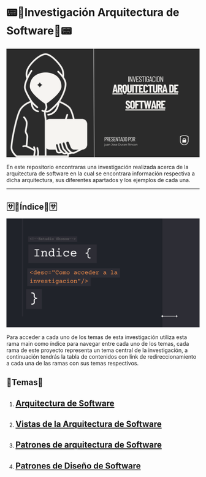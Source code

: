 # **📟📃Investigación Arquitectura de Software📃📟**

![Portada](https://github.com/JuanJoseDuranRinconCAMPUS2/Investigacion-Arquitectura-Software/blob/main/imgs/investigacion.png?raw=true)

En este repositorio encontraras una investigación realizada acerca de la arquitectura de software en la cual se encontrara información respectiva a dicha arquitectura, sus diferentes apartados y los ejemplos de cada una.

------

## 🈂️📃Índice📃🈂️

![Indice](https://github.com/JuanJoseDuranRinconCAMPUS2/Investigacion-Arquitectura-Software/blob/main/imgs/investigacionIndice.png?raw=true)

Para acceder a cada uno de los temas de esta investigación utiliza esta rama main como índice para navegar entre cada uno de los temas, cada rama de este proyecto representa un tema central de la investigación, a continuación tendrás la tabla de contenidos con link de redireccionamiento a cada una de las ramas con sus temas respectivos.

## **🎫Temas🎫**

1. ## [Arquitectura de Software](https://github.com/JuanJoseDuranRinconCAMPUS2/Investigacion-Arquitectura-Software/tree/Arquitectura-Software)

1. ## [Vistas de  la Arquitectura de Software](https://github.com/JuanJoseDuranRinconCAMPUS2/Investigacion-Arquitectura-Software/tree/Vistas-Arquitectura-Software)

3. ## [Patrones de arquitectura de Software](https://github.com/JuanJoseDuranRinconCAMPUS2/Investigacion-Arquitectura-Software/tree/Patrones-Arquitectura-Software)

4. ## [Patrones de Diseño de Software](https://github.com/JuanJoseDuranRinconCAMPUS2/Investigacion-Arquitectura-Software/tree/Patrones-Diseño-Software)

[^Importante]: Con el avance de la  investigación se agregaran mas elementos al índice.

